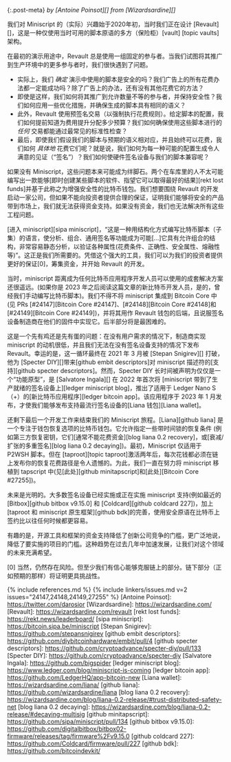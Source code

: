 {:.post-meta}
*by [Antoine Poinsot][] from [Wizardsardine][]*

我们对 Miniscript 的（实际）兴趣始于2020年初，当时我们正在设计 [Revault][]，这是一种仅使用当时可用的脚本原语的多方（保险柜）[vault] [topic vaults] 架构。

在最初的演示用途中，Revault 总是使用一组固定的参与者。当我们试图将其推广到生产环境中的更多参与者时，我们很快遇到了问题。

- 实际上，我们 _确定_ 演示中使用的脚本是安全的吗？我们广告上的所有花费办法都一定能成功吗？除了广告上的办法，还有没有其他花费它的方法？
- 即使是这样，我们如何将其推广到允许数量不等的参与者，并保持安全性？我们如何应用一些优化措施，并确保生成的脚本具有相同的语义？
- 此外，Revault 使用预签名交易（以强制执行花费规则）。给定脚本的配置，我们如何提前知道为费用提升分配多少预算？我们如何确保使用这些脚本进行的 _任何_ 交易都能通过最常见的标准性检查？
- 最后，即使我们假设我们的脚本与预期的语义相对应，并且始终可以花费，我们如何 _具体地_ 花费它们呢？就是说，我们如何为每一种可能的配置生成令人满意的见证（“签名”）？我们如何使硬件签名设备与我们的脚本兼容呢？

如果没有 Miniscript，这些问题本来可能成为绊脚石。两个在车库里的人不太可能编写出一款能够[即时创建某些脚本的软件、指望它可以取得最好的结果][rekt lost funds]并基于此称之为增强安全性的比特币钱包。我们想要围绕 Revault 的开发启动一家公司，但如果不能向投资者提供合理的保证，证明我们能够将安全的产品带到市场上，我们就无法获得资金支持。如果没有资金，我们也无法解决所有这些工程问题。

[进入 miniscript][sipa miniscript]，“这是一种用结构化方式编写比特币脚本（子集）的语言，使分析、组合、通用签名等功能成为可能[...]它具有允许组合的结构，非常容易静态分析，以验证各种属性(花费条件、正确性、安全属性、熔融性等)”。这正是我们所需要的。凭借这个强大的工具，我们可以为我们的投资者提供更好的保证[0]，筹集资金，并开始 Revault 的开发。

当时，miniscript 距离成为任何比特币应用程序开发人员可以使用的成套解决方案还很遥远。(如果你是 2023 年之后阅读这篇文章的新比特币开发人员，是的，曾经我们手动编写比特币脚本)。我们不得不将 miniscript 集成到 Bitcoin Core 中(见 PRs [#24147][Bitcoin Core #24147]、[#24148][Bitcoin Core #24148]和[#24149][Bitcoin Core #24149])，并将其用作 Revault 钱包的后端，且说服签名设备制造商在他们的固件中实现它。后半部分将是最困难的。

这是一个先有鸡还是先有蛋的问题：在没有用户需求的情况下，制造商实现 miniscript 的动机很低，并且我们无法在没有签名设备支持的情况下发布 Revault。幸运的是，这一循环最终在 2021 年 3 月被 [Stepan Snigirev][] 打破，他为 [Specter DIY][]带来[github embit descriptors]对 miniscript 描述符的[支持][github specter descriptors]。然而，Specter DIY 长时间被声明为仅仅是一个“功能原型”，是 [Salvatore Ingala][] 在 2022 年首次将 [miniscript 带到了生产就绪的签名设备上][ledger miniscript blog]，推出了适用于 Ledger Nano S（+）的[新比特币应用程序][ledger bitcoin app]。该应用程序于 2023 年 1 月发布，才使我们能够发布支持最流行签名设备的[Liana 钱包][Liana wallet]。

还剩下最后一个开发工作来结束我们的 Miniscript 旅程。[Liana][github liana] 是一个专注于钱包恢复选项的比特币钱包。它允许指定一些带时间锁的恢复条件 (例如第三方恢复密钥，它们[通常不能花费资金][blog liana 0.2 recovery]，或[衰减/扩张的多重签名][blog liana 0.2 decaying])。最初，Miniscript 仅适用于 P2WSH 脚本。但在 [taproot][topic taproot]激活两年后，每次花钱都必须在链上发布你的恢复花费路径是令人遗憾的。为此，我们一直在努力将 miniscript 移植到 tapscript 中(见[此处][github minitapscript]和[此处][Bitcoin Core #27255])。

未来是光明的。大多数签名设备已经实施或正在实施 miniscript 支持(例如最近的 [Bitbox][github bitbox v9.15.0] 和 [Coldcard][github coldcard 227])，加上 [taproot 和 miniscript 原生框架][github bdk]的完善，使用安全原语在比特币上签约比以往任何时候都更容易。

有趣的是，开源工具和框架的资金支持降低了创新公司竞争的门槛，更广泛地说，降低了要实施的项目的门槛。这种趋势在过去几年中加速发展，让我们对这个领域的未来充满希望。

[0] 当然，仍然存在风险。但至少我们有信心能够克服链上的部分。链下部分（正如预期的那样）将证明更具挑战性。

{% include references.md %}
{% include linkers/issues.md v=2 issues="24147,24148,24149,27255" %}
[Antoine Poinsot]: https://twitter.com/darosior
[Wizardsardine]: https://wizardsardine.com/
[Revault]: https://wizardsardine.com/revault
[rekt lost funds]: https://rekt.news/leaderboard/
[sipa miniscript]: https://bitcoin.sipa.be/miniscript
[Stepan Snigirev]: https://github.com/stepansnigirev
[github embit descriptors]: https://github.com/diybitcoinhardware/embit/pull/4
[github specter descriptors]: https://github.com/cryptoadvance/specter-diy/pull/133
[Specter DIY]: https://github.com/cryptoadvance/specter-diy
[Salvatore Ingala]: https://github.com/bigspider
[ledger miniscript blog]: https://www.ledger.com/blog/miniscript-is-coming
[ledger bitcoin app]: https://github.com/LedgerHQ/app-bitcoin-new
[Liana wallet]: https://wizardsardine.com/liana/
[github liana]: https://github.com/wizardsardine/liana
[blog liana 0.2 recovery]: https://wizardsardine.com/blog/liana-0.2-release/#trust-distributed-safety-net
[blog liana 0.2 decaying]: https://wizardsardine.com/blog/liana-0.2-release/#decaying-multisig
[github minitapscript]: https://github.com/sipa/miniscript/pull/134
[github bitbox v9.15.0]: https://github.com/digitalbitbox/bitbox02-firmware/releases/tag/firmware%2Fv9.15.0
[github coldcard 227]: https://github.com/Coldcard/firmware/pull/227
[github bdk]: https://github.com/bitcoindevkit/
